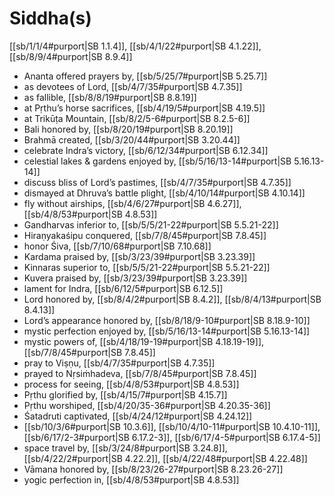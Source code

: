 # Siddha(s)

[[sb/1/1/4#purport|SB 1.1.4]], [[sb/4/1/22#purport|SB 4.1.22]], [[sb/8/9/4#purport|SB 8.9.4]]

* Ananta offered prayers by, [[sb/5/25/7#purport|SB 5.25.7]]
* as devotees of Lord, [[sb/4/7/35#purport|SB 4.7.35]]
* as fallible, [[sb/8/8/19#purport|SB 8.8.19]]
* at Pṛthu’s horse sacrifices, [[sb/4/19/5#purport|SB 4.19.5]]
* at Trikūṭa Mountain, [[sb/8/2/5-6#purport|SB 8.2.5-6]]
* Bali honored by, [[sb/8/20/19#purport|SB 8.20.19]]
* Brahmā created, [[sb/3/20/44#purport|SB 3.20.44]]
* celebrate Indra’s victory, [[sb/6/12/34#purport|SB 6.12.34]]
* celestial lakes & gardens enjoyed by, [[sb/5/16/13-14#purport|SB 5.16.13-14]]
* discuss bliss of Lord’s pastimes, [[sb/4/7/35#purport|SB 4.7.35]]
* dismayed at Dhruva’s battle plight, [[sb/4/10/14#purport|SB 4.10.14]]
* fly without airships, [[sb/4/6/27#purport|SB 4.6.27]], [[sb/4/8/53#purport|SB 4.8.53]]
* Gandharvas inferior to, [[sb/5/5/21-22#purport|SB 5.5.21-22]]
* Hiraṇyakaśipu conquered, [[sb/7/8/45#purport|SB 7.8.45]]
* honor Śiva, [[sb/7/10/68#purport|SB 7.10.68]]
* Kardama praised by, [[sb/3/23/39#purport|SB 3.23.39]]
* Kinnaras superior to, [[sb/5/5/21-22#purport|SB 5.5.21-22]]
* Kuvera praised by, [[sb/3/23/39#purport|SB 3.23.39]]
* lament for Indra, [[sb/6/12/5#purport|SB 6.12.5]]
* Lord honored by, [[sb/8/4/2#purport|SB 8.4.2]], [[sb/8/4/13#purport|SB 8.4.13]]
* Lord’s appearance honored by, [[sb/8/18/9-10#purport|SB 8.18.9-10]]
* mystic perfection enjoyed by, [[sb/5/16/13-14#purport|SB 5.16.13-14]]
* mystic powers of, [[sb/4/18/19-19#purport|SB 4.18.19-19]], [[sb/7/8/45#purport|SB 7.8.45]]
* pray to Viṣṇu, [[sb/4/7/35#purport|SB 4.7.35]]
* prayed to Nṛsiṁhadeva, [[sb/7/8/45#purport|SB 7.8.45]]
* process for seeing, [[sb/4/8/53#purport|SB 4.8.53]]
* Pṛthu glorified by, [[sb/4/15/7#purport|SB 4.15.7]]
* Pṛthu worshiped, [[sb/4/20/35-36#purport|SB 4.20.35-36]]
* Śatadruti captivated, [[sb/4/24/12#purport|SB 4.24.12]]
*  [[sb/10/3/6#purport|SB 10.3.6]], [[sb/10/4/10-11#purport|SB 10.4.10-11]], [[sb/6/17/2-3#purport|SB 6.17.2-3]], [[sb/6/17/4-5#purport|SB 6.17.4-5]]
* space travel by, [[sb/3/24/8#purport|SB 3.24.8]], [[sb/4/22/2#purport|SB 4.22.2]], [[sb/4/22/48#purport|SB 4.22.48]]
* Vāmana honored by, [[sb/8/23/26-27#purport|SB 8.23.26-27]]
* yogic perfection in, [[sb/4/8/53#purport|SB 4.8.53]]
